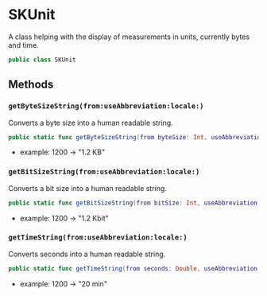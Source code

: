 # SKUnit

A class helping with the display of measurements in units, currently bytes and time.

``` swift
public class SKUnit
```

## Methods

### `getByteSizeString(from:useAbbreviation:locale:)`

Converts a byte size into a human readable string.

``` swift
public static func getByteSizeString(from byteSize: Int, useAbbreviation: Bool = true, locale: Locale = .autoupdatingCurrent) -> String
```

  - example: 1200 -\> "1.2 KB"

### `getBitSizeString(from:useAbbreviation:locale:)`

Converts a bit size into a human readable string.

``` swift
public static func getBitSizeString(from bitSize: Int, useAbbreviation: Bool = true, locale: Locale = .autoupdatingCurrent) -> String
```

  - example: 1200 -\> "1.2 Kbit"

### `getTimeString(from:useAbbreviation:locale:)`

Converts seconds into a human readable string.

``` swift
public static func getTimeString(from seconds: Double, useAbbreviation: Bool = true, locale: Locale = .autoupdatingCurrent) -> String
```

  - example: 1200 -\> "20 min"
